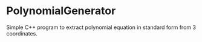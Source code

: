 # PolynomialGenerator
Simple C++ program to extract polynomial equation in standard form from 3 coordinates.
